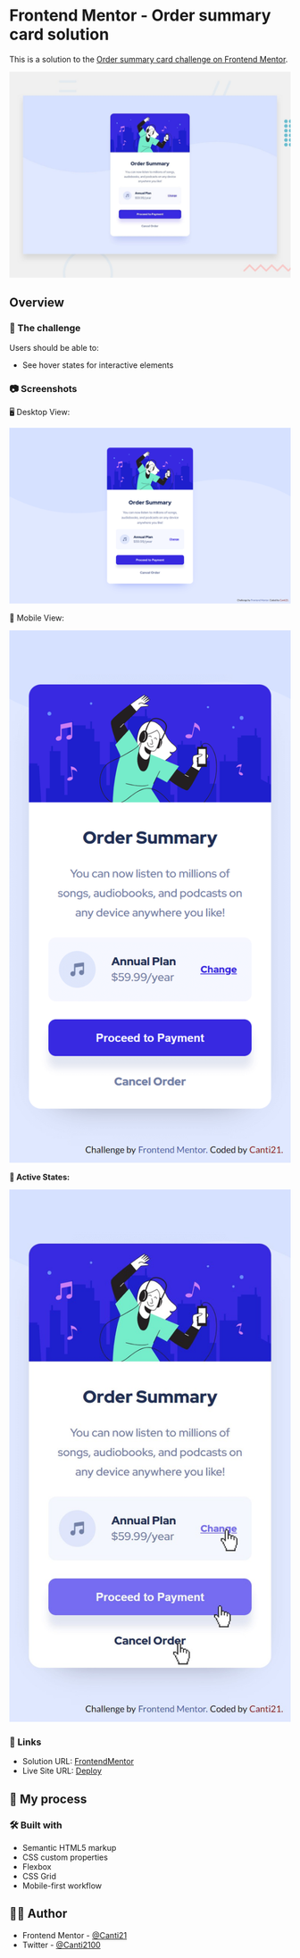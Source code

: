 # Frontend Mentor - Order summary card solution

This is a solution to the [Order summary card challenge on Frontend Mentor](https://www.frontendmentor.io/challenges/order-summary-component-QlPmajDUj).

![Design preview for the Order summary card coding challenge](./design/desktop-preview.jpg)

## Overview

### 🎯 The challenge

Users should be able to:

- See hover states for interactive elements

### 📷 Screenshots

🖥️ Desktop View:

![](./screenshots/desktop-view.png)

📱 Mobile View:

![](./screenshots/mobile-view.png)

**🌟 Active States:**

![](./screenshots/active-states.jpg)

### 🔗 Links

- Solution URL: [FrontendMentor]()
- Live Site URL: [Deploy]()

## 💭 My process

### 🛠 Built with

- Semantic HTML5 markup
- CSS custom properties
- Flexbox
- CSS Grid
- Mobile-first workflow

## 🐱‍👤 Author

- Frontend Mentor - [@Canti21](https://www.frontendmentor.io/profile/Canti21)
- Twitter - [@Canti2100](https://www.twitter.com/Canti2100)
